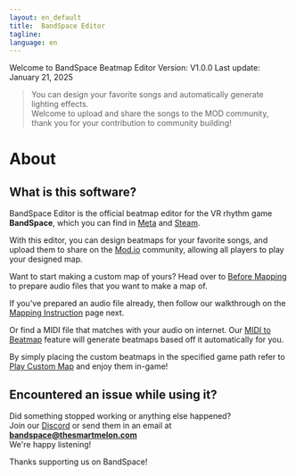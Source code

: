 ```yaml
---
layout: en_default
title:  BandSpace Editor
tagline: 
language: en
---
```


Welcome to BandSpace Beatmap Editor
Version: V1.0.0
Last update: January 21, 2025 

> You can design your favorite songs and automatically generate lighting effects.  
> Welcome to upload and share the songs to the MOD community, thank you for your contribution to community building!

# About

## **What is this software?**
BandSpace Editor is the official beatmap editor for the VR rhythm game **BandSpace**, which you can find in [Meta](https://www.meta.com/experiences/band-space/26019802470968635/) and [Steam](https://store.steampowered.com/app/2182070).  

With this editor, you can design beatmaps for your favorite songs, and upload them to share on the [Mod.io](https://mod.io/g/bandspace) community, allowing all players to play your designed map. 

Want to start making a custom map of yours? Head over to [Before Mapping](before-mapping) to prepare audio files that you want to make a map of.  

If you've prepared an audio file already, then follow our walkthrough on the [Mapping Instruction](mapping-instruction) page next.  

Or find a MIDI file that matches with your audio on internet. Our [MIDI to Beatmap](midi-to-beatmap) feature will generate beatmaps based off it automatically for you.  

By simply placing the custom beatmaps in the specified game path refer to [Play Custom Map](play-custom-map) and enjoy them in-game!

## **Encountered an issue while using it?**
Did something stopped working or anything else happened?  
Join our [Discord](https://discord.gg/bandspace) or send them in an email at **bandspace@thesmartmelon.com**  
We're happy listening!  

Thanks supporting us on BandSpace!
